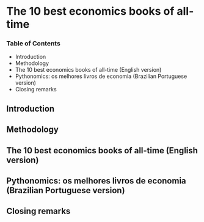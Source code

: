 # The 10 best economics books of all-time
### Table of Contents
- Introduction
- Methodology
- The 10 best economics books of all-time (English version)
- Pythonomics: os melhores livros de economia (Brazilian Portuguese version)
- Closing remarks
## Introduction
## Methodology
## The 10 best economics books of all-time (English version)
## Pythonomics: os melhores livros de economia (Brazilian Portuguese version)
## Closing remarks
